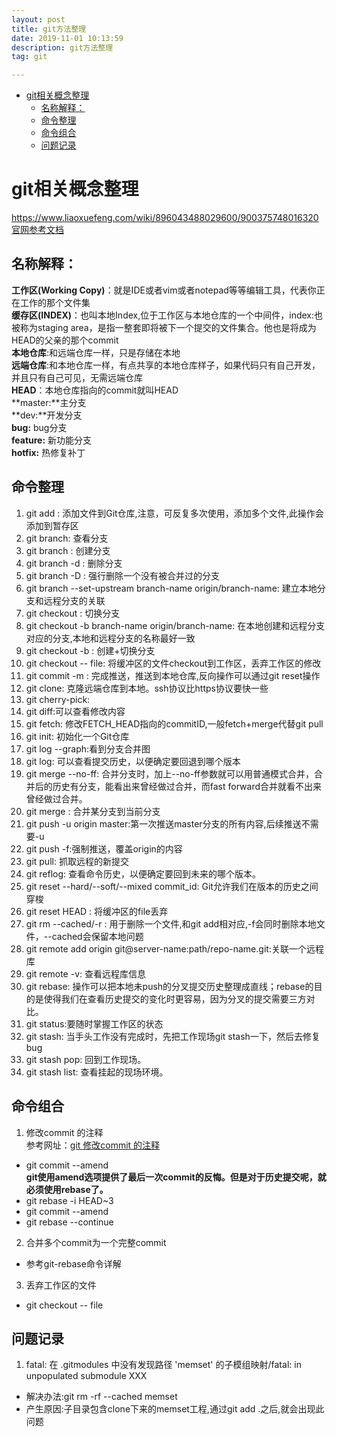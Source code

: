 ```yaml
---
layout: post
title: git方法整理
date: 2019-11-01 10:13:59
description: git方法整理
tag: git

---
```



<!-- TOC -->

- [git相关概念整理](#git相关概念整理)
    - [名称解释：](#名称解释)
    - [命令整理](#命令整理)
    - [命令组合](#命令组合)
    - [问题记录](#问题记录)

<!-- /TOC -->

# git相关概念整理
https://www.liaoxuefeng.com/wiki/896043488029600/900375748016320  
[官网参考文档](https://git-scm.com/book/zh/v2)
## 名称解释：
**工作区(Working Copy)**：就是IDE或者vim或者notepad等等编辑工具，代表你正在工作的那个文件集  
**缓存区(INDEX)**：也叫本地Index,位于工作区与本地仓库的一个中间件，index:也被称为staging area，是指一整套即将被下一个提交的文件集合。他也是将成为HEAD的父亲的那个commit  
**本地仓库**:和远端仓库一样，只是存储在本地  
**远端仓库**:和本地仓库一样，有点共享的本地仓库样子，如果代码只有自己开发，并且只有自己可见，无需远端仓库  
**HEAD**：本地仓库指向的commit就叫HEAD  
**master:**主分支  
**dev:**开发分支  
**bug:** bug分支  
**feature:** 新功能分支  
**hotfix:** 热修复补丁  


## 命令整理
1. git add <file>: 添加文件到Git仓库,注意，可反复多次使用，添加多个文件,此操作会添加到暂存区
2. git branch: 查看分支
2. git branch <name>: 创建分支
2. git branch -d <name>: 删除分支
2. git branch -D <name>: 强行删除一个没有被合并过的分支
2. git branch --set-upstream branch-name origin/branch-name: 建立本地分支和远程分支的关联
3. git checkout <name>: 切换分支
3. git checkout -b branch-name origin/branch-name: 在本地创建和远程分支对应的分支,本地和远程分支的名称最好一致
3. git checkout -b <name>: 创建+切换分支
3. git checkout -- file: 将缓冲区的文件checkout到工作区，丢弃工作区的修改
3. git commit -m <message>: 完成推送，推送到本地仓库,反向操作可以通过git reset操作
3. git clone: 克隆远端仓库到本地。ssh协议比https协议要快一些
3. git cherry-pick:
4. git diff:可以查看修改内容
5. git fetch: 修改FETCH_HEAD指向的commitID,一般fetch+merge代替git pull
5. git init: 初始化一个Git仓库
6. git log --graph:看到分支合并图
6. git log: 可以查看提交历史，以便确定要回退到哪个版本
7. git merge <name> --no-ff: 合并分支时，加上--no-ff参数就可以用普通模式合并，合并后的历史有分支，能看出来曾经做过合并，而fast forward合并就看不出来曾经做过合并。
7. git merge <name>: 合并某分支到当前分支
8. git push -u origin master:第一次推送master分支的所有内容,后续推送不需要-u
9. git push -f:强制推送，覆盖origin的内容
8. git pull: 抓取远程的新提交
9. git reflog: 查看命令历史，以便确定要回到未来的哪个版本。
9. git reset --hard/--soft/--mixed commit_id: Git允许我们在版本的历史之间穿梭
9. git reset HEAD <file>: 将缓冲区的file丢弃
9. git rm --cached/-r <file>: 用于删除一个文件,和git add相对应,-f会同时删除本地文件，--cached会保留本地问题
9. git remote add origin git@server-name:path/repo-name.git:关联一个远程库
9. git remote -v: 查看远程库信息
9. git rebase: 操作可以把本地未push的分叉提交历史整理成直线；rebase的目的是使得我们在查看历史提交的变化时更容易，因为分叉的提交需要三方对比。
10. git status:要随时掌握工作区的状态
10. git stash: 当手头工作没有完成时，先把工作现场git stash一下，然后去修复bug
10. git stash pop: 回到工作现场。
10. git stash list: 查看挂起的现场环境。

## 命令组合
1. 修改commit 的注释  
参考网址：[git 修改commit 的注释](https://blog.csdn.net/lxf0613050210/article/details/52525083)
+ git commit --amend  <!--追加上次提交，同时可以修改上次注释-->  
**git使用amend选项提供了最后一次commit的反悔。但是对于历史提交呢，就必须使用rebase了。**
+ git rebase -i HEAD~3 <!--修改哪个，就把那行的pick改成edit，然后保存退出。-->
+ git commit --amend
+ git rebase --continue <!--返回rebase之前分支-->

2. 合并多个commit为一个完整commit
+ 参考git-rebase命令详解

3. 丢弃工作区的文件
+ git checkout -- file

## 问题记录
1. fatal: 在 .gitmodules 中没有发现路径 'memset' 的子模组映射/fatal: in unpopulated submodule XXX
  + 解决办法:git rm -rf --cached memset
  + 产生原因:子目录包含clone下来的memset工程,通过git add .之后,就会出现此问题
